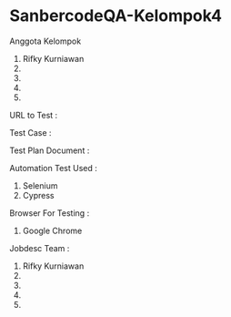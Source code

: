 ﻿# SanbercodeQA-Kelompok4

Anggota Kelompok

1. Rifky Kurniawan
2.
3.
4.
5.

URL to Test :

Test Case :

Test Plan Document :

Automation Test Used :

1. Selenium
2. Cypress

Browser For Testing :

1. Google Chrome

Jobdesc Team :

1. Rifky Kurniawan
2.
3.
4.
5.
